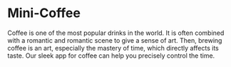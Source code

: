# Mini-Coffee
Coffee is one of the most popular drinks in the world. It is often combined with a romantic and romantic scene to give a sense of art. Then, brewing coffee is an art, especially the mastery of time, which directly affects its taste. Our sleek app for coffee can help you precisely control the time.
